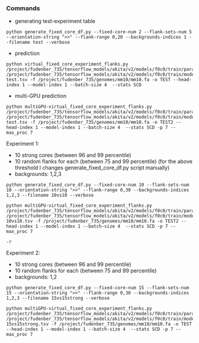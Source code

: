 ### Commands
- generating test-experiment table
```
python generate_fixed_core_df.py --fixed-core-num 2 --flank-sets-num 5 --orientation-string ">>" --flank-range 0,20 --backgrounds-indices 1 --filename test --verbose
```
- prediction
```
python virtual_fixed_core_experiment_flanks.py /project/fudenber_735/tensorflow_models/akita/v2/models/f0c0/train/params.json /project/fudenber_735/tensorflow_models/akita/v2/models/f0c0/train/model1_best.h5 test.tsv -f /project/fudenber_735/genomes/mm10/mm10.fa -o TEST --head-index 1 --model-index 1 --batch-size 4  --stats SCD
```
- multi-GPU prediction
```
python multiGPU-virtual_fixed_core_experiment_flanks.py /project/fudenber_735/tensorflow_models/akita/v2/models/f0c0/train/params.json /project/fudenber_735/tensorflow_models/akita/v2/models/f0c0/train/model1_best.h5 test.tsv -f /project/fudenber_735/genomes/mm10/mm10.fa -o TEST2 --head-index 1 --model-index 1 --batch-size 4  --stats SCD -p 7 --max_proc 7
```


Experiment 1:
- 10 strong cores (between 96 and 99 percentile)
- 10 random flanks for each (between 75 and 99 percentile)
(for the above threshold I changes generate_fixed_core_df.py script manually)
- backgrounds: 1,2,3 
```
python generate_fixed_core_df.py --fixed-core-num 10 --flank-sets-num 10 --orientation-string ">>" --flank-range 0,30 --backgrounds-indices 1,2,3 --filename 10vs10 --verbose
```

```
python multiGPU-virtual_fixed_core_experiment_flanks.py /project/fudenber_735/tensorflow_models/akita/v2/models/f0c0/train/params.json /project/fudenber_735/tensorflow_models/akita/v2/models/f0c0/train/model1_best.h5 10vs10.tsv -f /project/fudenber_735/genomes/mm10/mm10.fa -o TEST2 --head-index 1 --model-index 1 --batch-size 4  --stats SCD -p 7 --max_proc 7 
```
```
-r
```

Experiment 2:
- 10 strong cores (between 96 and 99 percentile)
- 10 random flanks for each (between 75 and 99 percentile)
- backgrounds: 1,2
```
python generate_fixed_core_df.py --fixed-core-num 15 --flank-sets-num 15 --orientation-string ">>" --flank-range 0,30 --backgrounds-indices 1,2,3 --filename 15vs15strong --verbose
```
```
python multiGPU-virtual_fixed_core_experiment_flanks.py /project/fudenber_735/tensorflow_models/akita/v2/models/f0c0/train/params.json /project/fudenber_735/tensorflow_models/akita/v2/models/f0c0/train/model1_best.h5 15vs15strong.tsv -f /project/fudenber_735/genomes/mm10/mm10.fa -o TEST --head-index 1 --model-index 1 --batch-size 4  --stats SCD -p 7 --max_proc 7 
```